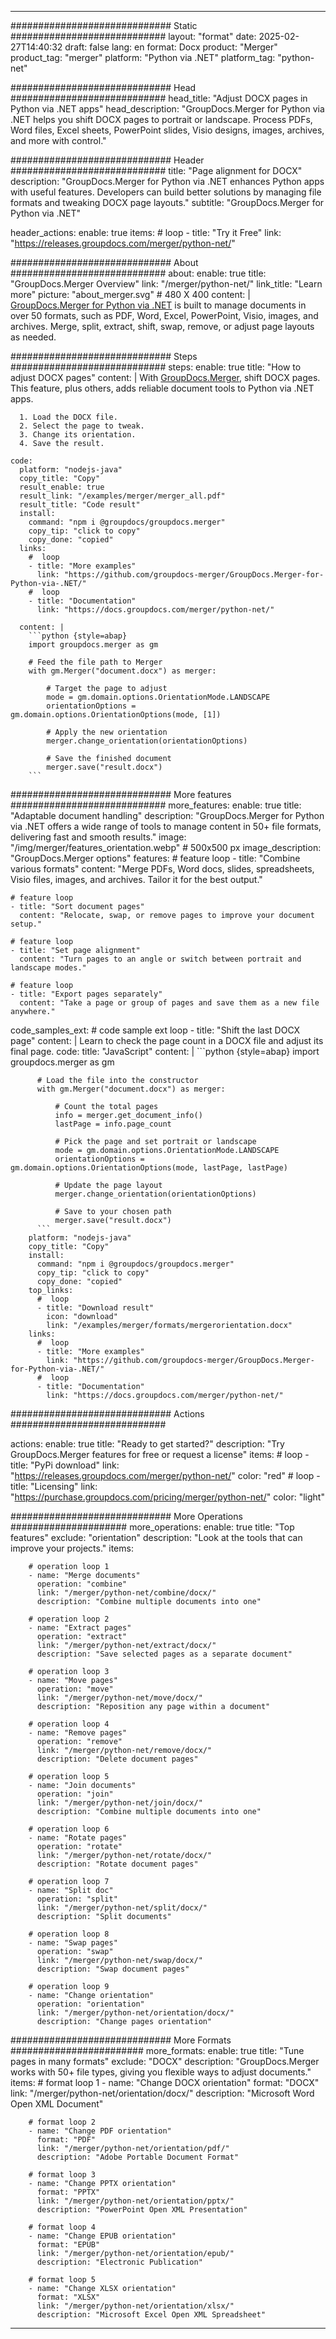 
---
############################# Static ############################
layout: "format"
date:  2025-02-27T14:40:32
draft: false
lang: en
format: Docx
product: "Merger"
product_tag: "merger"
platform: "Python via .NET"
platform_tag: "python-net"

############################# Head ############################
head_title: "Adjust DOCX pages in Python via .NET apps"
head_description: "GroupDocs.Merger for Python via .NET helps you shift DOCX pages to portrait or landscape. Process PDFs, Word files, Excel sheets, PowerPoint slides, Visio designs, images, archives, and more with control."

############################# Header ############################
title: "Page alignment for DOCX" 
description: "GroupDocs.Merger for Python via .NET enhances Python apps with useful features. Developers can build better solutions by managing file formats and tweaking DOCX page layouts."
subtitle: "GroupDocs.Merger for Python via .NET" 

header_actions:
  enable: true
  items:
    #  loop
    - title: "Try it Free"
      link: "https://releases.groupdocs.com/merger/python-net/"
      
############################# About ############################
about:
    enable: true
    title: "GroupDocs.Merger Overview"
    link: "/merger/python-net/"
    link_title: "Learn more"
    picture: "about_merger.svg" # 480 X 400
    content: |
       [GroupDocs.Merger for Python via .NET](/merger/python-net/) is built to manage documents in over 50 formats, such as PDF, Word, Excel, PowerPoint, Visio, images, and archives. Merge, split, extract, shift, swap, remove, or adjust page layouts as needed.

############################# Steps ############################
steps:
    enable: true
    title: "How to adjust DOCX pages"
    content: |
      With [GroupDocs.Merger](/merger/python-net/), shift DOCX pages. This feature, plus others, adds reliable document tools to Python via .NET apps.
      
      1. Load the DOCX file.
      2. Select the page to tweak.
      3. Change its orientation.
      4. Save the result.
   
    code:
      platform: "nodejs-java"
      copy_title: "Copy"
      result_enable: true
      result_link: "/examples/merger/merger_all.pdf"
      result_title: "Code result"
      install:
        command: "npm i @groupdocs/groupdocs.merger"
        copy_tip: "click to copy"
        copy_done: "copied"
      links:
        #  loop
        - title: "More examples"
          link: "https://github.com/groupdocs-merger/GroupDocs.Merger-for-Python-via-.NET/"
        #  loop
        - title: "Documentation"
          link: "https://docs.groupdocs.com/merger/python-net/"
          
      content: |
        ```python {style=abap}
        import groupdocs.merger as gm

        # Feed the file path to Merger
        with gm.Merger("document.docx") as merger:
            
            # Target the page to adjust
            mode = gm.domain.options.OrientationMode.LANDSCAPE
            orientationOptions = gm.domain.options.OrientationOptions(mode, [1])

            # Apply the new orientation
            merger.change_orientation(orientationOptions)

            # Save the finished document
            merger.save("result.docx")
        ```            

############################# More features ############################
more_features:
  enable: true
  title: "Adaptable document handling"
  description: "GroupDocs.Merger for Python via .NET offers a wide range of tools to manage content in 50+ file formats, delivering fast and smooth results."
  image: "/img/merger/features_orientation.webp" # 500x500 px
  image_description: "GroupDocs.Merger options"
  features:
    # feature loop
    - title: "Combine various formats"
      content: "Merge PDFs, Word docs, slides, spreadsheets, Visio files, images, and archives. Tailor it for the best output."

    # feature loop
    - title: "Sort document pages"
      content: "Relocate, swap, or remove pages to improve your document setup."

    # feature loop
    - title: "Set page alignment"
      content: "Turn pages to an angle or switch between portrait and landscape modes."

    # feature loop
    - title: "Export pages separately"
      content: "Take a page or group of pages and save them as a new file anywhere."
      
  code_samples_ext:
    # code sample ext loop
    - title: "Shift the last DOCX page"
      content: |
        Learn to check the page count in a DOCX file and adjust its final page.
      code:
        title: "JavaScript"
        content: |
          ```python {style=abap}
          import groupdocs.merger as gm
          
          # Load the file into the constructor
          with gm.Merger("document.docx") as merger:
            
              # Count the total pages
              info = merger.get_document_info()
              lastPage = info.page_count

              # Pick the page and set portrait or landscape
              mode = gm.domain.options.OrientationMode.LANDSCAPE
              orientationOptions = gm.domain.options.OrientationOptions(mode, lastPage, lastPage)
          
              # Update the page layout
              merger.change_orientation(orientationOptions)

              # Save to your chosen path
              merger.save("result.docx")
          ```
        platform: "nodejs-java"
        copy_title: "Copy"
        install:
          command: "npm i @groupdocs/groupdocs.merger"
          copy_tip: "click to copy"
          copy_done: "copied"
        top_links:
          #  loop
          - title: "Download result"
            icon: "download"
            link: "/examples/merger/formats/mergerorientation.docx"
        links:
          #  loop
          - title: "More examples"
            link: "https://github.com/groupdocs-merger/GroupDocs.Merger-for-Python-via-.NET/"
          #  loop
          - title: "Documentation"
            link: "https://docs.groupdocs.com/merger/python-net/"
            

            


############################# Actions ############################

actions:
  enable: true
  title: "Ready to get started?"
  description: "Try GroupDocs.Merger features for free or request a license"
  items:
    #  loop
    - title: "PyPi download"
      link: "https://releases.groupdocs.com/merger/python-net/"
      color: "red"
        #  loop
    - title: "Licensing"
      link: "https://purchase.groupdocs.com/pricing/merger/python-net/"
      color: "light"


############################# More Operations #####################
more_operations:
    enable: true
    title: "Top features"
    exclude: "orientation"
    description: "Look at the tools that can improve your projects."
    items: 
          
        # operation loop 1
        - name: "Merge documents"
          operation: "combine"
          link: "/merger/python-net/combine/docx/"
          description: "Combine multiple documents into one"

        # operation loop 2
        - name: "Extract pages"
          operation: "extract"
          link: "/merger/python-net/extract/docx/"
          description: "Save selected pages as a separate document"

        # operation loop 3
        - name: "Move pages"
          operation: "move"
          link: "/merger/python-net/move/docx/"
          description: "Reposition any page within a document"

        # operation loop 4
        - name: "Remove pages"
          operation: "remove"
          link: "/merger/python-net/remove/docx/"
          description: "Delete document pages"

        # operation loop 5
        - name: "Join documents"
          operation: "join"
          link: "/merger/python-net/join/docx/"
          description: "Combine multiple documents into one"

        # operation loop 6
        - name: "Rotate pages"
          operation: "rotate"
          link: "/merger/python-net/rotate/docx/"
          description: "Rotate document pages"

        # operation loop 7
        - name: "Split doc"
          operation: "split"
          link: "/merger/python-net/split/docx/"
          description: "Split documents"

        # operation loop 8
        - name: "Swap pages"
          operation: "swap"
          link: "/merger/python-net/swap/docx/"
          description: "Swap document pages"

        # operation loop 9
        - name: "Change orientation"
          operation: "orientation"
          link: "/merger/python-net/orientation/docx/"
          description: "Change pages orientation"
          
        
          
############################# More Formats ########################
more_formats:
    enable: true
    title: "Tune pages in many formats"
    exclude: "DOCX"
    description: "GroupDocs.Merger works with 50+ file types, giving you flexible ways to adjust documents."
    items: 
        # format loop 1
        - name: "Change DOCX orientation"
          format: "DOCX"
          link: "/merger/python-net/orientation/docx/"
          description: "Microsoft Word Open XML Document"
          
        # format loop 2
        - name: "Change PDF orientation"
          format: "PDF"
          link: "/merger/python-net/orientation/pdf/"
          description: "Adobe Portable Document Format"
          
        # format loop 3
        - name: "Change PPTX orientation"
          format: "PPTX"
          link: "/merger/python-net/orientation/pptx/"
          description: "PowerPoint Open XML Presentation"

        # format loop 4
        - name: "Change EPUB orientation"
          format: "EPUB"
          link: "/merger/python-net/orientation/epub/"
          description: "Electronic Publication"
          
        # format loop 5
        - name: "Change XLSX orientation"
          format: "XLSX"
          link: "/merger/python-net/orientation/xlsx/"
          description: "Microsoft Excel Open XML Spreadsheet"
  

---